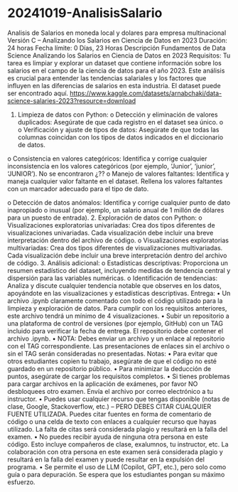 # 20241019-AnalisisSalario
Analisis de Salarios en moneda local y dolares para empresa multinacional
Versión C – Analizando los Salarios en Ciencia de Datos en 2023
Duración: 24 horas
Fecha límite: 0 Días, 23 Horas
Descripción
Fundamentos de Data Science
Analizando los Salarios en Ciencia de Datos en 2023
Requisitos:
Tu tarea es limpiar y explorar un dataset que contiene información sobre los salarios en el campo de la ciencia de datos para el año 2023. Este análisis es crucial para entender las tendencias salariales y los factores que influyen en las diferencias de salarios en esta industria.
El dataset puede ser encontrado aquí.
https://www.kaggle.com/datasets/arnabchaki/data-science-salaries-2023?resource=download

1.	Limpieza de datos con Python:
o	Detección y eliminación de valores duplicados: Asegúrate de que cada registro en el dataset sea único.
o	
o	Verificación y ajuste de tipos de datos: Asegúrate de que todas las columnas coincidan con los tipos de datos indicados en el diccionario de datos.

o	Consistencia en valores categóricos: Identifica y corrige cualquier inconsistencia en los valores categóricos (por ejemplo, ‘Junior’, ‘junior’, ‘JUNIOR’).
No se encontraron ¿??
o	Manejo de valores faltantes: Identifica y maneja cualquier valor faltante en el dataset. Rellena los valores faltantes con un marcador adecuado para el tipo de dato.

o	Detección de datos anómalos: Identifica y corrige cualquier punto de dato inapropiado o inusual (por ejemplo, un salario anual de 1 millón de dólares para un puesto de entrada).
2.	Exploración de datos con Python:
o	Visualizaciones exploratorias univariadas: Crea dos tipos diferentes de visualizaciones univariadas. Cada visualización debe incluir una breve interpretación dentro del archivo de código.
o	Visualizaciones exploratorias multivariadas: Crea dos tipos diferentes de visualizaciones multivariadas. Cada visualización debe incluir una breve interpretación dentro del archivo de código.
3.	Análisis adicional:
o	Estadísticas descriptivas: Proporciona un resumen estadístico del dataset, incluyendo medidas de tendencia central y dispersión para las variables numéricas.
o	Identificación de tendencias: Analiza y discute cualquier tendencia notable que observes en los datos, apoyándote en las visualizaciones y estadísticas descriptivas.
Entrega:
•	Un archivo .ipynb claramente comentado con todo el código utilizado para la limpieza y exploración de datos. Para cumplir con los requisitos anteriores, este archivo tendrá un mínimo de 4 visualizaciones.
•	Subir un repositorio a una plataforma de control de versiones (por ejemplo, GitHub) con un TAG incluido para verificar la fecha de entrega. El repositorio debe contener el archivo .ipynb.
•	NOTA: Debes enviar un archivo y un enlace al repositorio con el TAG correspondiente. Las presentaciones de enlaces sin el archivo o sin el TAG serán consideradas no presentadas.
Notas:
•	Para evitar que otros estudiantes copien tu trabajo, asegúrate de que el código no esté guardado en un repositorio público.
•	Para minimizar la deducción de puntos, asegúrate de cargar los requisitos completos.
•	Si tienes problemas para cargar archivos en la aplicación de exámenes, por favor NO desbloquees otro examen. Envía el archivo por correo electrónico a tu instructor.
•	Puedes usar cualquier recurso que tengas disponible (notas de clase, Google, Stackoverflow, etc.) – PERO DEBES CITAR CUALQUIER FUENTE UTILIZADA. Puedes citar fuentes en forma de comentario de código o una celda de texto con enlaces a cualquier recurso que hayas utilizado. La falta de citas será considerada plagio y resultará en la falla del examen.
•	No puedes recibir ayuda de ninguna otra persona en este código. Esto incluye compañeros de clase, exalumnos, tu instructor, etc. La colaboración con otra persona en este examen será considerada plagio y resultará en la falla del examen y puede resultar en la expulsión del programa.
•	Se permite el uso de LLM (Copilot, GPT, etc.), pero solo como guía o para depuración. Se espera que los estudiantes pongan su máximo esfuerzo.
